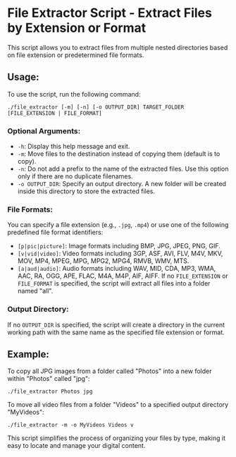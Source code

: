 # File Extractor Script - Extract Files by Extension or Format
This script allows you to extract files from multiple nested directories based on file extension or predetermined file formats.
## Usage:
To use the script, run the following command:
```
./file_extractor [-m] [-n] [-o OUTPUT_DIR] TARGET_FOLDER [FILE_EXTENSION | FILE_FORMAT]
```
### Optional Arguments:
- `-h`: Display this help message and exit.
- `-m`: Move files to the destination instead of copying them (default is to copy).
- `-n`: Do not add a prefix to the name of the extracted files. Use this option only if there are no duplicate filenames.
- `-o OUTPUT_DIR`: Specify an output directory. A new folder will be created inside this directory to store the extracted files.
### File Formats:
You can specify a file extension (e.g., `.jpg`, `.mp4`) or use one of the following predefined file format identifiers:
- `[p|pic|picture]`: Image formats including BMP, JPG, JPEG, PNG, GIF.
- `[v|vid|video]`: Video formats including 3GP, ASF, AVI, FLV, M4V, MKV, MOV, MP4, MPEG, MPG, MPG2, MPG4, RMVB, WMV, MTS.
- `[a|aud|audio]`: Audio formats including WAV, MID, CDA, MP3, WMA, AAC, RA, OGG, APE, FLAC, M4A, M4P, AIF, AIFF.
If no `FILE_EXTENSION` or `FILE_FORMAT` is specified, the script will extract all files into a folder named "all".
### Output Directory:
If no `OUTPUT_DIR` is specified, the script will create a directory in the current working path with the same name as the specified file extension or format.
## Example:
To copy all JPG images from a folder called "Photos" into a new folder within "Photos" called "jpg":
```
./file_extractor Photos jpg
```
To move all video files from a folder "Videos" to a specified output directory "MyVideos":
```
./file_extractor -m -o MyVideos Videos v
```
This script simplifies the process of organizing your files by type, making it easy to locate and manage your digital content.
